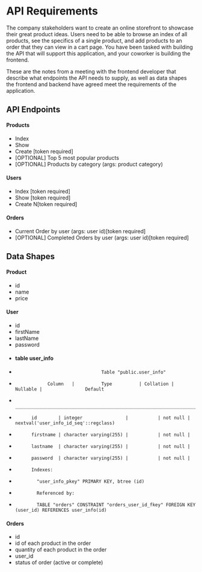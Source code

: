 # API Requirements

The company stakeholders want to create an online storefront to showcase their great product ideas. Users need to be able to browse an index of all products, see the specifics of a single product, and add products to an order that they can view in a cart page. You have been tasked with building the API that will support this application, and your coworker is building the frontend.

These are the notes from a meeting with the frontend developer that describe what endpoints the API needs to supply, as well as data shapes the frontend and backend have agreed meet the requirements of the application.

## API Endpoints

#### Products

- Index
- Show
- Create [token required]
- [OPTIONAL] Top 5 most popular products
- [OPTIONAL] Products by category (args: product category)

#### Users

- Index [token required]
- Show [token required]
- Create N[token required]

#### Orders

- Current Order by user (args: user id)[token required]
- [OPTIONAL] Completed Orders by user (args: user id)[token required]

## Data Shapes

#### Product

- id
- name
- price

#### User

- id
- firstName
- lastName
- password
- #### table user_info
-                                     Table "public.user_info"
-                 Column   |          Type          | Collation | Nullable |                Default                
-           ________________________________________________________________________________________________
-           id        | integer                |           | not null | nextval('user_info_id_seq'::regclass)
-           firstname | character varying(255) |           | not null | 
-           lastname  | character varying(255) |           | not null | 
-           password  | character varying(255) |           | not null | 
-           Indexes:
-             "user_info_pkey" PRIMARY KEY, btree (id)
-             Referenced by:
-             TABLE "orders" CONSTRAINT "orders_user_id_fkey" FOREIGN KEY (user_id) REFERENCES user_info(id)

#### Orders

- id
- id of each product in the order
- quantity of each product in the order
- user_id
- status of order (active or complete)
